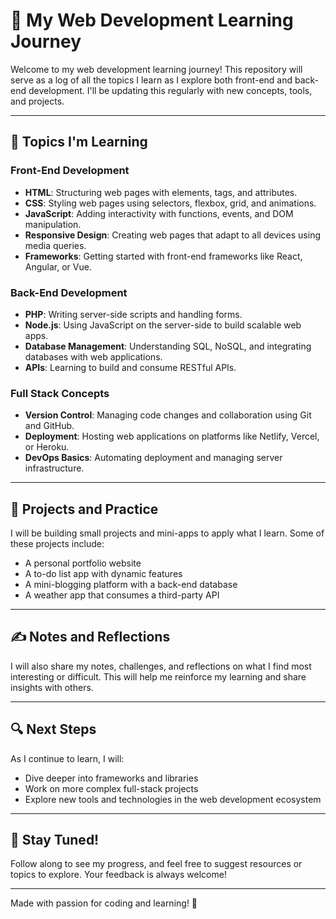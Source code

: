 # 🌟 **My Web Development Learning Journey**

Welcome to my web development learning journey! This repository will serve as a log of all the topics I learn as I explore both front-end and back-end development. I'll be updating this regularly with new concepts, tools, and projects.

---

## 🧩 **Topics I'm Learning**

### **Front-End Development**
- **HTML**: Structuring web pages with elements, tags, and attributes.
- **CSS**: Styling web pages using selectors, flexbox, grid, and animations.
- **JavaScript**: Adding interactivity with functions, events, and DOM manipulation.
- **Responsive Design**: Creating web pages that adapt to all devices using media queries.
- **Frameworks**: Getting started with front-end frameworks like React, Angular, or Vue.

### **Back-End Development**
- **PHP**: Writing server-side scripts and handling forms.
- **Node.js**: Using JavaScript on the server-side to build scalable web apps.
- **Database Management**: Understanding SQL, NoSQL, and integrating databases with web applications.
- **APIs**: Learning to build and consume RESTful APIs.

### **Full Stack Concepts**
- **Version Control**: Managing code changes and collaboration using Git and GitHub.
- **Deployment**: Hosting web applications on platforms like Netlify, Vercel, or Heroku.
- **DevOps Basics**: Automating deployment and managing server infrastructure.

---

## 🎨 **Projects and Practice**
I will be building small projects and mini-apps to apply what I learn. Some of these projects include:
- A personal portfolio website
- A to-do list app with dynamic features
- A mini-blogging platform with a back-end database
- A weather app that consumes a third-party API

---

## ✍️ **Notes and Reflections**
I will also share my notes, challenges, and reflections on what I find most interesting or difficult. This will help me reinforce my learning and share insights with others.

---

## 🔍 **Next Steps**
As I continue to learn, I will:
- Dive deeper into frameworks and libraries
- Work on more complex full-stack projects
- Explore new tools and technologies in the web development ecosystem

---

## 📢 **Stay Tuned!**
Follow along to see my progress, and feel free to suggest resources or topics to explore. Your feedback is always welcome!

---

Made with passion for coding and learning! 🚀

